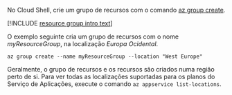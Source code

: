 No Cloud Shell, crie um grupo de recursos com o comando [az group create](/cli/azure/group#create).

[!INCLUDE [resource group intro text](resource-group.md)]

O exemplo seguinte cria um grupo de recursos com o nome *myResourceGroup*, na localização *Europa Ocidental*.

```azurecli-interactive
az group create --name myResourceGroup --location "West Europe"
```

Geralmente, o grupo de recursos e os recursos são criados numa região perto de si. Para ver todas as localizações suportadas para os planos do Serviço de Aplicações, execute o comando `az appservice list-locations`.